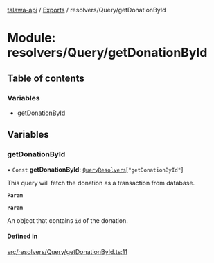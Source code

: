 [talawa-api](../README.md) / [Exports](../modules.md) / resolvers/Query/getDonationById

# Module: resolvers/Query/getDonationById

## Table of contents

### Variables

- [getDonationById](resolvers_Query_getDonationById.md#getdonationbyid)

## Variables

### getDonationById

• `Const` **getDonationById**: [`QueryResolvers`](types_generatedGraphQLTypes.md#queryresolvers)[``"getDonationById"``]

This query will fetch the donation as a transaction from database.

**`Param`**

**`Param`**

An object that contains `id` of the donation.

#### Defined in

[src/resolvers/Query/getDonationById.ts:11](https://github.com/adi790uu/talawa-api/blob/b1ec05b/src/resolvers/Query/getDonationById.ts#L11)
